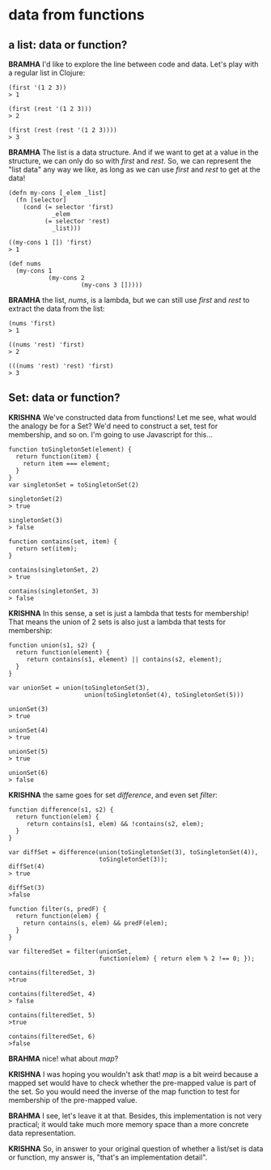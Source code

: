 # data from functions

## a list: data or function?
**BRAMHA** I'd like to explore the line between code and data. Let's play with a regular list in Clojure:

```
(first '(1 2 3))
> 1

(first (rest '(1 2 3)))
> 2

(first (rest (rest '(1 2 3))))
> 3
```

**BRAMHA** The list is a data structure. And if we want to get at a value in the structure, we can only do so with *first* and *rest*. So, we can represent the "list data" any way we like, as long as we can use *first* and *rest* to get at the data!

```
(defn my-cons [_elem _list]
  (fn [selector]
    (cond (= selector 'first)
            _elem
          (= selector 'rest)
            _list)))
          
((my-cons 1 []) 'first)
> 1

(def nums
  (my-cons 1
           (my-cons 2
                    (my-cons 3 []))))          
```
**BRAMHA** the list, *nums*, is a lambda, but we can still use *first* and *rest* to extract the data from the list:

```
(nums 'first)
> 1

((nums 'rest) 'first)
> 2

(((nums 'rest) 'rest) 'first)
> 3
```


## Set: data or function?
**KRISHNA** We've constructed data from functions! Let me see, what would the analogy be for a Set? We'd need to construct a set, test for membership, and so on. I'm going to use Javascript for this…

```
function toSingletonSet(element) {
  return function(item) {
    return item === element;
  }
}
var singletonSet = toSingletonSet(2)

singletonSet(2) 
> true

singletonSet(3) 
> false

function contains(set, item) {
  return set(item);
}

contains(singletonSet, 2) 
> true

contains(singletonSet, 3) 
> false
```
**KRISHNA** In this sense, a set is just a lambda that tests for membership! That means the union of 2 sets is also just a lambda that tests for membership:

```
function union(s1, s2) {
  return function(element) {
     return contains(s1, element) || contains(s2, element);
  }
}

var unionSet = union(toSingletonSet(3), 
                     union(toSingletonSet(4), toSingletonSet(5)))

unionSet(3)
> true

unionSet(4)
> true

unionSet(5) 
> true

unionSet(6) 
> false
```
**KRISHNA** the same goes for set *difference*, and even set *filter*:

```
function difference(s1, s2) {
  return function(elem) {
     return contains(s1, elem) && !contains(s2, elem);
  }
}

var diffSet = difference(union(toSingletonSet(3), toSingletonSet(4)), 
                         toSingletonSet(3));
diffSet(4)
> true

diffSet(3) 
>false

function filter(s, predF) {
  return function(elem) {
    return contains(s, elem) && predF(elem);
  }
}

var filteredSet = filter(unionSet, 
                         function(elem) { return elem % 2 !== 0; });

contains(filteredSet, 3) 
>true

contains(filteredSet, 4) 
> false

contains(filteredSet, 5) 
>true

contains(filteredSet, 6) 
>false
```
**BRAHMA** nice! what about *map*?

**KRISHNA** I was hoping you wouldn't ask that! *map* is a bit weird because a mapped set would have to check whether the pre-mapped value is part of the set. So you would need the inverse of the map function to test for membership of the pre-mapped value. 

**BRAHMA** I see, let's leave it at that. Besides, this implementation is not very practical; it would take much more memory space than a more concrete data representation.

**KRISHNA** So, in answer to your original question of whether a list/set is data or function, my answer is, "that's an implementation detail".
